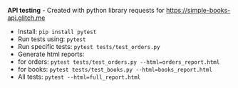 **API testing** - Created with python library requests for https://simple-books-api.glitch.me

* Install:
`pip install pytest`
* Run tests using:
`pytest`
* Run specific tests:
`pytest tests/test_orders.py`
* Generate html reports:
* for orders: `pytest tests/test_orders.py --html=orders_report.html`
* for books: `pytest tests/test_books.py --html=books_report.html`
* All tests: `pytest --html=full_report.html`
